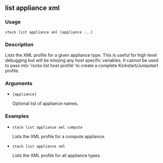 ## list appliance xml

### Usage

`stack list appliance xml [appliance ...]`

### Description


Lists the XML profile for a given appliance type. This is useful
for high level debugging but will be missing any host specific
variables. It cannot be used to pass into 'rocks list host profile'
to create a complete Kickstart/Jumpstart profile.



### Arguments

* `{appliance}`

   Optional list of appliance names.


### Examples

* `stack list appliance xml compute`

   Lists the XML profile for a compute appliance.

* `stack list appliance xml`

   Lists the XML profile for all appliance types.



